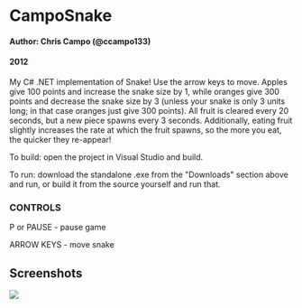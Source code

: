 # CampoSnake
#### Author: Chris Campo (@ccampo133)
#### 2012

My C# .NET implementation of Snake!  Use the arrow keys to move.  Apples give 100 points and increase the snake size by 1, while oranges give 300 points and decrease the snake size by 3 (unless your snake is only 3 units long; in that case oranges just give 300 points).  All fruit is cleared every 20 seconds, but a new piece spawns every 3 seconds.  Additionally, eating fruit slightly increases the rate at which the fruit spawns, so the more you eat, the quicker they re-appear!

To build: open the project in Visual Studio and build.

To run: download the standalone .exe from the "Downloads" section above and run, or build it from the source yourself and run that.

### CONTROLS
P or PAUSE - pause game

ARROW KEYS - move snake

## Screenshots
![](http://i.imgur.com/gvsNK.png)
